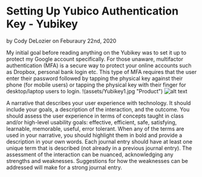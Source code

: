 # Setting Up Yubico Authentication Key - Yubikey
by Cody DeLozier on Feburaury 22nd, 2020

My initial goal before reading anything on the Yubikey was to set it up to protect my Google account specifically. For those unaware, multifactor authentication (MFA) is a secure way to protect your online accounts such as Dropbox, personal bank login etc. This type of MFA requires that the user enter their password followed by tapping the physical key against their phone (for mobile users) or tapping the physical key with their finger for desktop/laptop users to login. 
!(assets/Yubikey1.jpg "Product")
![alt text](assets/Yubikey2.jpg "Product")

A narrative that describes your user experience with technology. It should include your goals, a description of the interaction, and the outcome. You should assess the user experience in terms of concepts taught in class and/or high-level usability goals: effective, efficient, safe, satisfying, learnable, memorable, useful, error tolerant. When any of the terms are used in your narrative, you should highlight them in bold and provide a description in your own words. Each journal entry should have at least one unique term that is described (not already in a previous journal entry). The assessment of the interaction can be nuanced, acknowledging any strengths and weaknesses. Suggestions for how the weaknesses can be addressed will make for a strong journal entry.
